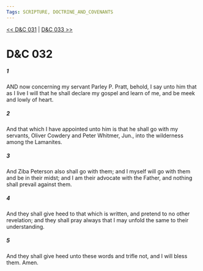 ```yaml
---
Tags: SCRIPTURE, DOCTRINE_AND_COVENANTS
---
```


[<< D&C 031](DOCTRINE_AND_COVENANTS/D&C_031.md) | [D&C 033 >>](DOCTRINE_AND_COVENANTS/D&C_033.md)

# D&C 032

##### 1

AND now concerning my servant Parley P. Pratt, behold, I say unto him that as I live I will that he shall declare my gospel and learn of me, and be meek and lowly of heart.

##### 2

And that which I have appointed unto him is that he shall go with my servants, Oliver Cowdery and Peter Whitmer, Jun., into the wilderness among the Lamanites.

##### 3

And Ziba Peterson also shall go with them; and I myself will go with them and be in their midst; and I am their advocate with the Father, and nothing shall prevail against them.

##### 4

And they shall give heed to that which is written, and pretend to no other revelation; and they shall pray always that I may unfold the same to their understanding.

##### 5

And they shall give heed unto these words and trifle not, and I will bless them. Amen.

